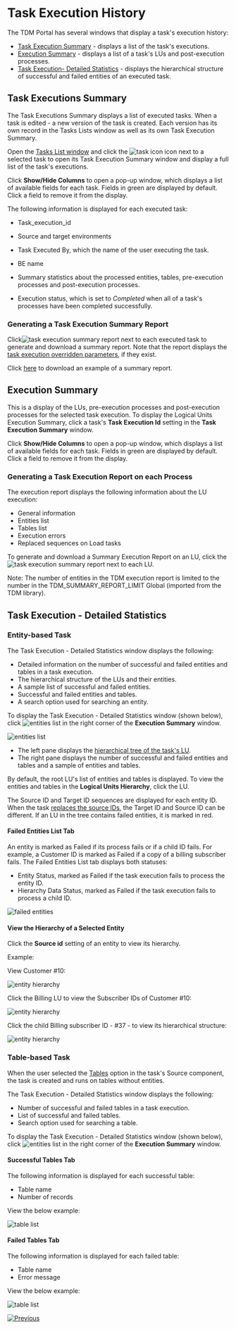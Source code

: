 # Task Execution History

The TDM Portal has several windows that display a task's execution history:

- [Task Execution Summary](#task-executions-summary) - displays a list of the task's executions.
- [Execution Summary](#execution-summary) - displays a list of a task's LUs and post-execution processes.
- [Task Execution- Detailed Statistics](#task-execution---detailed-statistics) - displays the hierarchical structure of successful and failed entities of an executed task.



## Task Executions Summary 

The Task Executions Summary displays a list of executed tasks. When a task is edited - a new version of the task is created. Each version has its own record in the Tasks Lists window as well as its own Task Execution Summary. 

Open the [Tasks List window](14_task_overview.md#tdm-tasks-list-window) and click the ![task icon](images/task_execution_history_icon.png) icon next to a selected task to open its Task Execution Summary window and display a full list of the task's executions.

Click **Show/Hide Columns** to open a pop-up window, which displays a list of available fields for each task. Fields in green are displayed by default. Click a field to remove it from the display.

The following information is displayed for each executed task:

- Task_execution_id

- Source and target environments

- Task Executed By, which the name of the user executing the task.

- BE name

- Summary statistics about the processed entities, tables, pre-execution processes and post-execution processes.

- Execution status, which is set to *Completed* when all of a task's processes have been completed successfully.

  

### Generating a Task Execution Summary Report

Click![task execution summary report](images/task_execution_summary_report_icon.png) next to each executed task to generate and download a summary report. Note that the report displays the [task execution overridden parameters](/articles/TDM/tdm_architecture/04_task_execution_overridden_parameters.md), if they exist.

Click [here](Extract_and_load_customers_Summary_Execution_Report_EXECID_2839.xlsx) to download an example of a summary report.

## Execution Summary

This is a display of the LUs, pre-execution processes and post-execution processes for the selected task execution. To display the Logical Units Execution Summary, click a task's **Task Execution Id** setting in the **Task Execution Summary** window.

Click **Show/Hide Columns** to open a pop-up window, which displays a list of available fields for each task. Fields in green are displayed by default. Click a field to remove it from the display.

### Generating a Task Execution Report on each Process

The execution report displays the following information about the LU execution:

- General information
- Entities list
- Tables list
- Execution errors
- Replaced sequences on Load tasks

To generate and download a Summary Execution Report on an LU, click the ![task execution summary report](images/task_execution_summary_report_icon.png) next to each LU.

Note: The number of entities in the TDM execution report is limited to the number in the TDM_SUMMARY_REPORT_LIMIT Global (imported from the TDM library).

## Task Execution - Detailed Statistics

### Entity-based Task 

The Task Execution - Detailed Statistics window displays the following:

-  Detailed information on the number of successful and failed entities and tables in a task execution.
-  The hierarchical structure of the LUs and their entities.
-  A sample list of successful and failed entities.
-  Successful and failed entities and tables. 
-  A search option used for searching an entity.

To display the Task Execution - Detailed Statistics window (shown below), click ![entities list](images/entities_list_icon.png) in the right corner of the **Execution Summary** window.

![entities list](images/task_execution_entities_list.png)



- The left pane displays the [hierarchical tree of the task's LU](/articles/TDM/tdm_overview/03_business_entity_overview.md#building-an-lu-hierarchy-in-a-be).
- The right pane displays the number of successful and failed entities and tables and a sample of entities and tables. 

By default, the root LU's list of entities and tables is displayed. To view the entities and tables in the **Logical Units Hierarchy**, click the LU.

The Source ID and Target ID sequences are displayed for each entity ID. When the task [replaces the source IDs](17a_task_target_component_entities.md#replace-ids-for-the-copied-entities), the Target ID and Source ID can be different. If an LU in the tree contains failed entities, it is marked in red.

#### Failed Entities List Tab

An entity is marked as Failed if its process fails or if a child ID fails. For example, a Customer ID is marked as Failed if a copy of a billing subscriber fails.  The Failed Entities List tab displays both statuses: 

- Entity Status, marked as Failed if the task execution fails to process the entity ID.
- Hierarchy Data Status, marked as Failed if the task execution fails to process a child ID.

![failed entities](images/failed_entities_tab.png)

#### View the Hierarchy of a Selected Entity

Click the **Source id** setting of an entity to view its hierarchy. 

Example:

View Customer #10:

![entity hierarchy](images/task_execution_ID_hierarchy_1.png)



Click the Billing LU to view the Subscriber IDs of Customer #10:

![entity hierarchy](images/task_execution_ID_hierarchy_2.png)



Click the child Billing subscriber ID -  #37 - to view its hierarchical structure:

![entity hierarchy](images/task_execution_ID_hierarchy_4.png)





### Table-based Task

When the user selected the [Tables](14c_task_source_component_tables.md) option in the task's Source component, the task is created and runs on tables without entities.

The Task Execution - Detailed Statistics window displays the following:

-  Number of successful and failed tables in a task execution.
-  List of successful and failed tables. 
-  Search option used for searching a table.

To display the Task Execution - Detailed Statistics window (shown below), click ![entities list](images/entities_list_icon.png) in the right corner of the **Execution Summary** window.

#### Successful Tables Tab

The following information is displayed for each successful table:

- Table name
- Number of records

View the below example:

![table list](images/task_execution_table_list.png)

#### Failed Tables Tab

The following information is displayed for each failed table:

- Table name
- Error message

View the below example:

![table list](images/task_execution_failed_tables.png)



  [![Previous](/articles/images/Previous.png)](26_task_execution.md)

